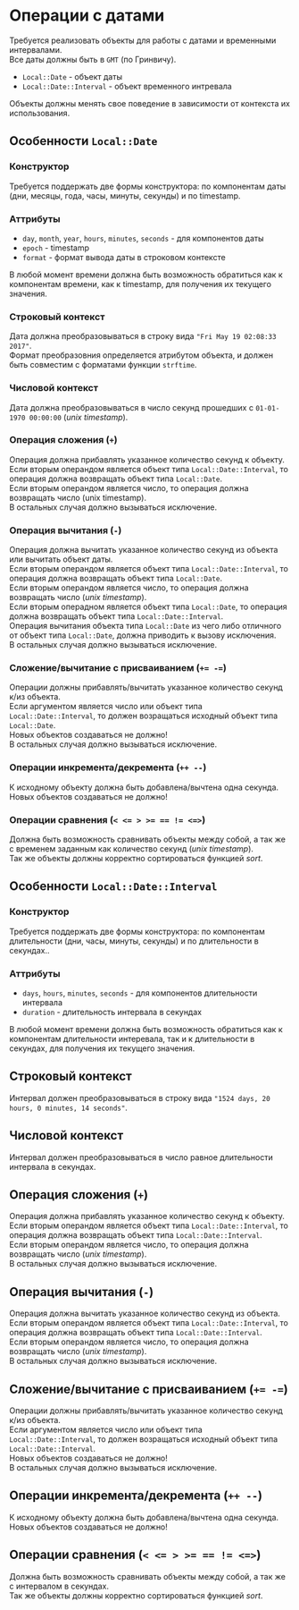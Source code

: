 # Операции с датами

Требуется реализовать объекты для работы с датами и временными интервалами.<br>
Все даты должны быть в `GMT` (по Гринвичу).

* `Local::Date` - объект даты
* `Local::Date::Interval` - объект временного интревала

Объекты должны менять свое поведение в зависимости от контекста их использования.

## Особенности `Local::Date`

### Конструктор

Требуется поддержать две формы конструктора: по компонентам даты (дни, месяцы, года, часы, минуты, секунды) и по timestamp.

### Аттрибуты

* `day`, `month`, `year`, `hours`, `minutes`, `seconds` - для компонентов даты
* `epoch` - timestamp
* `format` - формат вывода даты в строковом контексте

В любой момент времени должна быть возможность обратиться как к компонентам времени, как к timestamp, для получения их текущего значения.

### Строковый контекст

Дата должна преобразовываться в строку вида `"Fri May 19 02:08:33 2017"`.<br>
Формат преобразовния определяется атрибутом объекта, и должен быть совместим с форматами функции `strftime`.

### Числовой контекст

Дата должна преобразовываться в число секунд прошедших с `01-01-1970 00:00:00` (*unix timestamp*).

### Операция сложения (`+`)

Операция должна прибавлять указанное количество секунд к объекту.<br>
Если вторым операндом является объект типа `Local::Date::Interval`, то операция должна возвращать объект типа `Local::Date`.<br>
Если вторым операндом является число, то операция должна возвращать число (unix timestamp).<br>
В остальных случая должно вызываться исключение.

### Операция вычитания (`-`)

Операция должна вычитать указанное количество секунд из объекта или вычитать объект даты.<br>
Если вторым операндом является объект типа `Local::Date::Interval`, то операция должна возвращать объект типа `Local::Date`.<br>
Если вторым операндом является число, то операция должна возвращать число (*unix timestamp*).<br>
Если вторым операдном является объект типа `Local::Date`, то операция должна возвращать объект типа `Local::Date::Interval`.<br>
Операция вычитания объекта типа `Local::Date` из чего либо отличного от объект типа `Local::Date`, должна приводить к вызову исключения.<br>
В остальных случая должно вызываться исключение.

### Сложение/вычитание с присваиванием (`+= -=`)

Операции должны прибавлять/вычитать указанное количество секунд к/из объекта.<br>
Если аргументом является число или объект типа `Local::Date::Interval`, то должен возращаться исходный объект типа `Local::Date`.<br>
Новых объектов создаваться не должно!<br>
В остальных случая должно вызываться исключение.

### Операции инкремента/декремента (`++ --`)

К исходному объекту должна быть добавлена/вычтена одна секунда. Новых объектов создаваться не должно!

### Операции сравнения (`< <= > >= == != <=>`)

Должна быть возможность сравнивать объекты между собой, а так же с временем заданным как количество секунд (*unix timestamp*).<br>
Так же объекты должны корректно сортироваться функцией *sort*.

## Особенности `Local::Date::Interval`

### Конструктор

Требуется поддержать две формы конструктора: по компонентам длительности (дни, часы, минуты, секунды) и по длительности в секундах..

### Аттрибуты

* `days`, `hours`, `minutes`, `seconds` - для компонентов длительности интервала
* `duration` - длительность интервала в секундах

В любой момент времени должна быть возможность обратиться как к компонентам длительности интеревала, так и к длительности в секундах, для получения их текущего значения.

## Строковый контекст

Интервал должен преобразовываться в строку вида `"1524 days, 20 hours, 0 minutes, 14 seconds"`.

## Числовой контекст

Интервал должен преобразовываться в число равное длительности интервала в секундах.

## Операция сложения (`+`)

Операция должна прибавлять указанное количество секунд к объекту.<br>
Если вторым операндом является объект типа `Local::Date::Interval`, то операция должна возвращать объект типа `Local::Date::Interval`.<br>
Если вторым операндом является число, то операция должна возвращать число (*unix timestamp*).<br>
В остальных случая должно вызываться исключение.

## Операция вычитания (`-`)

Операция должна вычитать указанное количество секунд из объекта.<br>
Если вторым операндом является объект типа `Local::Date::Interval`, то операция должна возвращать объект типа `Local::Date::Interval`.<br>
Если вторым операндом является число, то операция должна возвращать число (*unix timestamp*).<br>
В остальных случая должно вызываться исключение.

## Сложение/вычитание с присваиванием (`+= -=`)

Операции должны прибавлять/вычитать указанное количество секунд к/из объекта.<br>
Если аргументом является число или объект типа `Local::Date::Interval`, то должен возращаться исходный объект типа `Local::Date::Interval`.<br>
Новых объектов создаваться не должно!<br>
В остальных случая должно вызываться исключение.

## Операции инкремента/декремента (`++ --`)

К исходному объекту должна быть добавлена/вычтена одна секунда. Новых объектов создаваться не должно!

## Операции сравнения (`< <= > >= == != <=>`)

Должна быть возможность сравнивать объекты между собой, а так же с интервалом в секундах.<br>
Так же объекты должны корректно сортироваться функцией *sort*.
